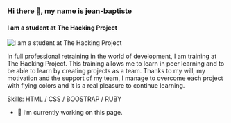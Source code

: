 ### Hi there 👋, my name is jean-baptiste
####  I am a student at The Hacking Project
![ I am a student at The Hacking Project](https://encrypted-tbn0.gstatic.com/images?q=tbn:ANd9GcTmpA2KJKK2fnwt7zaalMYHbz5SGhUV_S-a2wMnhD22Pv8QLfIng6vOatOyj0tfwPwZauw&usqp=CAU)

In full professional retraining in the world of development, I am training at The Hacking Project. This training allows me to learn in peer learning and to be able to learn by creating projects as a team. Thanks to my will, my motivation and the support of my team, I manage to overcome each project with flying colors and it is a real pleasure to continue learning.

Skills: HTML / CSS / BOOSTRAP / RUBY

- 🔭 I’m currently working on this page.  

